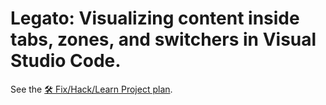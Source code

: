 # Legato: Visualizing content inside tabs, zones, and switchers in Visual Studio Code.

See the [🛠 Fix/Hack/Learn Project plan](../../issues/1).
